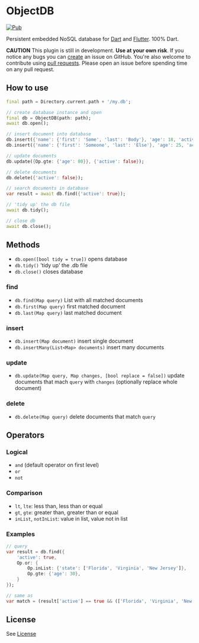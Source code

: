 # ObjectDB

[![Pub](https://img.shields.io/pub/v/objectdb.svg)](https://pub.dartlang.org/packages/objectdb)

Persistent embedded NoSQL database for [Dart](https://www.dartlang.org/) and [Flutter](https://flutter.io/). 100% Dart.

**CAUTION** This plugin is still in development. **Use at your own risk**. If you notice any bugs you can [create](https://github.com/netz-chat/objectdb/issues/new 'Create issue') an issue on GitHub. You're also welcome to contribute using [pull requests](https://github.com/netz-chat/objectdb/compare 'Pull request'). Please open an issue before spending time on any pull request.


## How to use
```dart
final path = Directory.current.path + '/my.db';

// create database instance and open
final db = ObjectDB(path: path);
await db.open();

// insert document into database
db.insert({'name': {'first': 'Some', 'last': 'Body'}, 'age': 18, 'active': false);
db.insert({'name': {'first': 'Someone', 'last': 'Else'}, 'age': 25, 'active': false);

// update documents
db.update({Op.gte: {'age': 80}}, {'active': false});

// delete documents
db.delete({'active': false});

// search documents in database
var result = await db.find({'active': true});

// 'tidy up' the db file
await db.tidy();

// close db
await db.close();
```

## Methods
- `db.open([bool tidy = true])` opens database
- `db.tidy()` 'tidy up' the .db file
- `db.close()` closes database

### find
- `db.find(Map query)` List with all matched documents
- `db.first(Map query)` first matched document
- `db.last(Map query)` last matched document

### insert
- `db.insert(Map document)` insert single document
- `db.insertMany(List<Map> documents)` insert many documents

### update
- `db.update(Map query, Map changes, [bool replace = false])` update documents that mach `query` with `changes` (optionally replace whole document)

### delete
- `db.delete(Map query)` delete documents that match `query`

## Operators
### Logical
- `and` (default operator on first level)
- `or`
- `not`

### Comparison
- `lt`, `lte`: less than, less than or equal
- `gt`, `gte`: greater than, greater than or equal
- `inList`, `notInList`: value in list, value not in list

### Examples
```dart
// query
var result = db.find({
    'active': true,
    Op.or: {
        Op.inList: {'state': ['Florida', 'Virginia', 'New Jersey']},
        Op.gte: {'age': 30},
    }
});

// same as
var match = (result['active'] == true && (['Florida', 'Virginia', 'New Jersey'].contains(result['state']) || result['age'] >= 30));
```

## License
See [License](https://github.com/netz-chat/objectdb/blob/master/LICENSE)